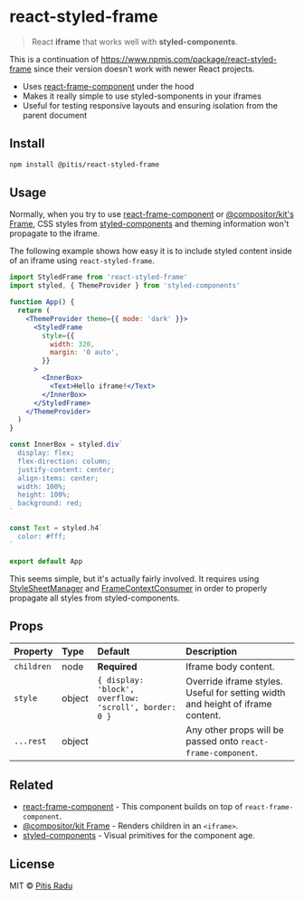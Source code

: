 # react-styled-frame

> React **iframe** that works well with **styled-components**.

This is a continuation of https://www.npmjs.com/package/react-styled-frame since their version doesn't work with newer React projects.

- Uses [react-frame-component](https://github.com/ryanseddon/react-frame-component) under the hood
- Makes it really simple to use styled-somponents in your iframes
- Useful for testing responsive layouts and ensuring isolation from the parent document

## Install

```bash
npm install @pitis/react-styled-frame
```

## Usage

Normally, when you try to use [react-frame-component](https://github.com/ryanseddon/react-frame-component) or [@compositor/kit's Frame](https://github.com/c8r/kit/blob/master/docs/Frame.md), CSS styles from [styled-components](https://github.com/styled-components/styled-components) and theming information won't propagate to the iframe.

The following example shows how easy it is to include styled content inside of an iframe using `react-styled-frame`.

```jsx
import StyledFrame from 'react-styled-frame'
import styled, { ThemeProvider } from 'styled-components'

function App() {
  return (
    <ThemeProvider theme={{ mode: 'dark' }}>
      <StyledFrame
        style={{
          width: 320,
          margin: '0 auto',
        }}
      >
        <InnerBox>
          <Text>Hello iframe!</Text>
        </InnerBox>
      </StyledFrame>
    </ThemeProvider>
  )
}

const InnerBox = styled.div`
  display: flex;
  flex-direction: column;
  justify-content: center;
  align-items: center;
  width: 100%;
  height: 100%;
  background: red;
`

const Text = styled.h4`
  color: #fff;
`

export default App
```

This seems simple, but it's actually fairly involved. It requires using [StyleSheetManager](https://github.com/styled-components/styled-components/pull/1491) and [FrameContextConsumer](https://github.com/ryanseddon/react-frame-component#accessing-the-iframes-window-and-document) in order to properly propagate all styles from styled-components.

## Props

| Property   | Type   | Default                                               | Description                                                                    |
| :--------- | :----- | :---------------------------------------------------- | :----------------------------------------------------------------------------- |
| `children` | node   | **Required**                                          | Iframe body content.                                                           |
| `style`    | object | `{ display: 'block', overflow: 'scroll', border: 0 }` | Override iframe styles. Useful for setting width and height of iframe content. |
| `...rest`  | object |                                                       | Any other props will be passed onto `react-frame-component`.                   |

## Related

- [react-frame-component](https://github.com/ryanseddon/react-frame-component) - This component builds on top of `react-frame-component`.
- [@compositor/kit Frame](https://github.com/c8r/kit/blob/master/docs/Frame.md) - Renders children in an `<iframe>`.
- [styled-components](https://github.com/styled-components/styled-components) - Visual primitives for the component age.

## License

MIT © [Pitis Radu](https://github.com/pitis)
